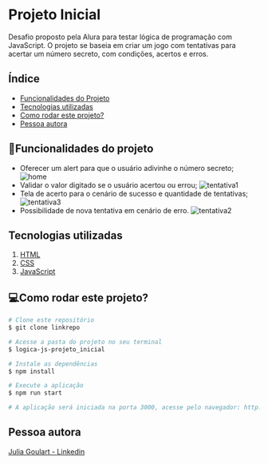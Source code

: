 # Projeto Inicial
Desafio proposto pela Alura para testar lógica de programação com JavaScript. O projeto se baseia em criar um jogo com tentativas para acertar um número secreto, com condições, acertos e erros.

## Índice
- <a href= "#funcionalidades">Funcionalidades do Projeto</a>
- <a href= "#tecnologias utilizadas">Tecnologias utilizadas</a>
- <a href= "#rodar">Como rodar este projeto?</a>
- <a href= "#pessoa">Pessoa autora</a>

## 📱Funcionalidades do projeto

- Oferecer um alert para que o usuário adivinhe o número secreto;
![home](./img/home.png)
- Validar o valor digitado se o usuário acertou ou errou;
![tentativa1](./img/tentativa1.png)
- Tela de acerto para o cenário de sucesso e quantidade de tentativas;
![tentativa3](./img/tentativa3.png)
- Possibilidade de nova tentativa em cenário de erro.
![tentativa2](./img/tentativa2.png)

## Tecnologias utilizadas

1. [HTML](https://developer.mozilla.org/en-US/docs/Web/HTML)
2. [CSS](https://developer.mozilla.org/en-US/docs/Web/CSS)
3. [JavaScript](https://developer.mozilla.org/en-US/docs/Web/JavaScript)

## 💻Como rodar este projeto?
```bash
# Clone este repositório
$ git clone linkrepo

# Acesse a pasta do projeto no seu terminal
$ logica-js-projeto_inicial

# Instale as dependências
$ npm install

# Execute a aplicação
$ npm run start

# A aplicação será iniciada na porta 3000, acesse pelo navegador: http://localhost:3000
```

## Pessoa autora

[Julia Goulart - Linkedin](https://www.linkedin.com/in/juliagoulartux/)